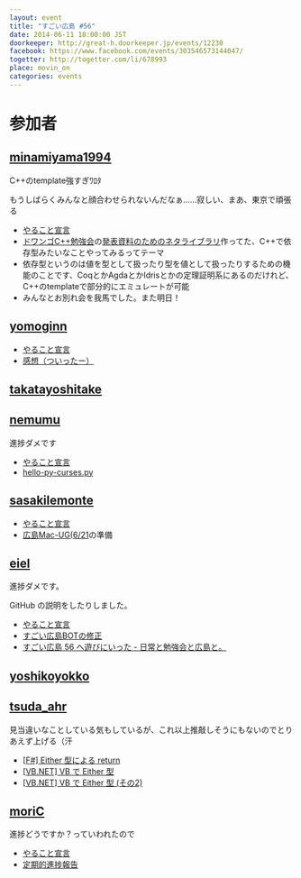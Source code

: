 ```yaml
---
layout: event
title: "すごい広島 #56"
date: 2014-06-11 18:00:00 JST
doorkeeper: http://great-h.doorkeeper.jp/events/12230
facebook: https://www.facebook.com/events/303546573144047/
togetter: http://togetter.com/li/678993
place: movin_on
categories: events
---
```


# 参加者


## [minamiyama1994](https://github.com/minamiyama1994)

C++のtemplate強すぎﾜﾛﾀ

もうしばらくみんなと顔合わせられないんだなぁ……寂しい、まあ、東京で頑張る

* [やること宣言](https://github.com/great-h/great-h.github.io/issues/999)
* [ドワンゴC++勉強会](http://connpass.com/event/6560/)の[発表資料のためのネタライブラリ](https://github.com/minamiyama1994/Dependent-Type)作ってた、C++で依存型みたいなことやってみるってテーマ
 * 依存型というのは値を型として扱ったり型を値として扱ったりするための機能のことです、CoqとかAgdaとかIdrisとかの定理証明系にあるのだけれど、C++のtemplateで部分的にエミュレートが可能
* みんなとお別れ会を我馬でした。また明日！


## [yomoginn](https://github.com/yomoginn)

* [やること宣言](https://github.com/great-h/great-h.github.io/issues/997)
* [感想（ついったー）](https://twitter.com/moriyomogi/status/476704644828114944)

## [takatayoshitake](http://twitter.com/takatayoshitake)


## [nemumu](https://github.com/nemumu)

進捗ダメです

* [やること宣言](https://github.com/great-h/great-h.github.io/issues/1003)
* [hello-py-curses.py](https://gist.github.com/nemumu/66f20437f059058611cd)


## [sasakilemonte](https://github.com/sasakilemonte)

* [やること宣言](https://github.com/great-h/great-h.github.io/issues/1007)
* [広島Mac-UG(6/21](http://atnd.org/events/49314)の準備


## [eiel](http://eiel.info/)

進捗ダメです。

GitHub の説明をしたりしました。

* [やること宣言](https://github.com/great-h/great-h.github.io/issues/996)
* [すごい広島BOTの修正](https://github.com/great-h/great-bot/pull/12)
* [すごい広島 56 へ遊びにいった - 日常と勉強会と広島と。](http://eielh-life.tumblr.com/post/88551715783/56)


## [yoshikoyokko](https://github.com/yoshikoyokko)


## [tsuda_ahr](https://twitter.com/tsuda_ahr)

見当違いなことしている気もしているが、これ以上推敲しそうにもないのでとりあえず上げる（汗

* [\[F#\] Either 型による return](http://ooltcloud.expressweb.jp/201406/article_11235138.html)
* [\[VB.NET\] VB で Either 型](http://ooltcloud.expressweb.jp/201406/article_11235313.html)
* [\[VB.NET\] VB で Either 型 (その2)](http://ooltcloud.expressweb.jp/201406/article_11235949.html)


## [moriC](https://github.com/moriC)

進捗どうですか？っていわれたので

* [やること宣言](https://github.com/great-h/great-h.github.io/issues/1008)
* [定期的進捗報告](http://moric-life.tumblr.com/post/88465949011)
